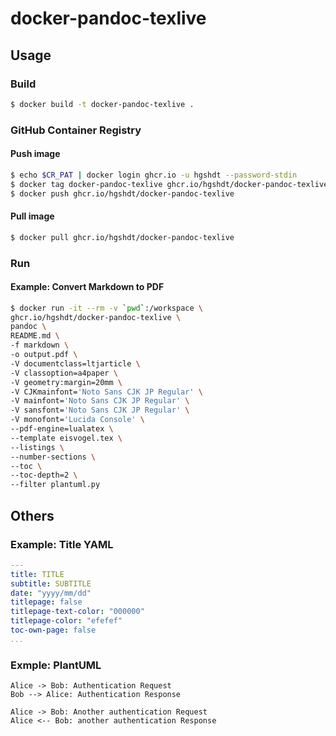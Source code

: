 # docker-pandoc-texlive

## Usage

### Build

```sh
$ docker build -t docker-pandoc-texlive .
```

### GitHub Container Registry

#### Push image

```sh
$ echo $CR_PAT | docker login ghcr.io -u hgshdt --password-stdin
$ docker tag docker-pandoc-texlive ghcr.io/hgshdt/docker-pandoc-texlive
$ docker push ghcr.io/hgshdt/docker-pandoc-texlive
```

#### Pull image

```sh
$ docker pull ghcr.io/hgshdt/docker-pandoc-texlive
```

### Run

#### Example: Convert Markdown to PDF

```sh
$ docker run -it --rm -v `pwd`:/workspace \
ghcr.io/hgshdt/docker-pandoc-texlive \
pandoc \
README.md \
-f markdown \
-o output.pdf \
-V documentclass=ltjarticle \
-V classoption=a4paper \
-V geometry:margin=20mm \
-V CJKmainfont='Noto Sans CJK JP Regular' \
-V mainfont='Noto Sans CJK JP Regular' \
-V sansfont='Noto Sans CJK JP Regular' \
-V monofont='Lucida Console' \
--pdf-engine=lualatex \
--template eisvogel.tex \
--listings \
--number-sections \
--toc \
--toc-depth=2 \
--filter plantuml.py
```

## Others

### Example: Title YAML

```yaml
---
title: TITLE
subtitle: SUBTITLE
date: "yyyy/mm/dd"
titlepage: false
titlepage-text-color: "000000"
titlepage-color: "efefef"
toc-own-page: false
...
```

### Exmple: PlantUML

```plantuml
Alice -> Bob: Authentication Request
Bob --> Alice: Authentication Response

Alice -> Bob: Another authentication Request
Alice <-- Bob: another authentication Response
```
